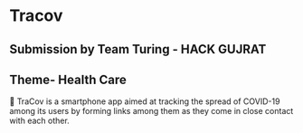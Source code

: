 # Tracov

## Submission by Team Turing - HACK GUJRAT
## Theme- Health Care
:rocket: TraCov is a smartphone app aimed at tracking the spread of COVID-19 among its users by forming links among them as they come in close contact with each other. 
